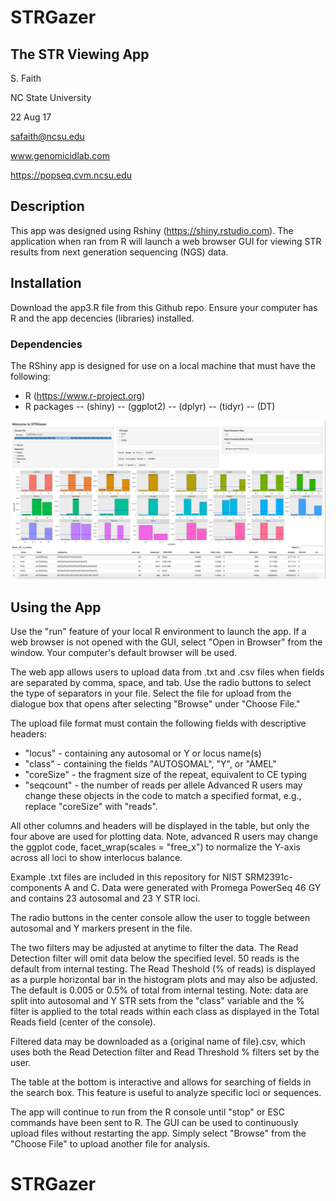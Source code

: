 # STRGazer 
## The STR Viewing App

S. Faith 

NC State University

22 Aug 17

safaith@ncsu.edu

www.genomicidlab.com

https://popseq.cvm.ncsu.edu



## Description
This app was designed using Rshiny (https://shiny.rstudio.com).
The application when ran from R will launch a web browser GUI for viewing STR results
from next generation sequencing (NGS) data.


## Installation
Download the app3.R file from this Github repo.
Ensure your computer has R and the app decencies (libraries) installed.
### Dependencies
The RShiny app is designed for use on a local machine that must have the following:
* R (https://www.r-project.org)
* R packages 
-- (shiny)
-- (ggplot2)
-- (dplyr)
-- (tidyr)
-- (DT)


![logo](/STRGazer_pic.tiff)


## Using the App
Use the "run" feature of your local R environment to launch the app.  If a web browser is not opened with the GUI, select "Open in Browser" from the window.  Your computer's default browser will be used.

The web app allows users to upload data from .txt and .csv files when fields are separated by comma, space, and tab. Use the radio buttons to select the type of separators in your file. Select the file for upload from the dialogue box that opens after selecting  "Browse" under "Choose File."

The upload file format must contain the following fields with descriptive headers:
* "locus" - containing any autosomal or Y or locus name(s)
* "class" - containing the fields "AUTOSOMAL", "Y", or "AMEL"
* "coreSize" - the fragment size of the repeat, equivalent to CE typing
* "seqcount" - the number of reads per allele
Advanced R users may change these objects in the code to match a specified format, e.g., replace "coreSize" with "reads".

All other columns and headers will be displayed in the table, but only the four above are used for plotting data.
Note, advanced R users may change the ggplot code, facet_wrap(scales = "free_x") to normalize the Y-axis across all loci to show interlocus balance.

Example .txt files are included in this repository for NIST SRM2391c-components A and C. Data were generated with Promega PowerSeq 46 GY and contains 23 autosomal and 23 Y STR loci.

The radio buttons in the center console allow the user to toggle between autosomal and Y markers present in the file.

The two filters may be adjusted at anytime to filter the data. The Read Detection filter will omit data below the specified level. 50 reads is the default from internal testing. The Read Theshold (% of reads) is displayed as a purple horizontal bar in the histogram plots and may also be adjusted. The default is 0.005 or 0.5% of total  from internal testing. Note: data are split into autosomal and Y STR sets from the "class" variable and the % filter is applied to the total reads within each class as displayed in the Total Reads field (center of the console).

Filtered data may be downloaded as a {original name of file}.csv, which uses both the  Read Detection filter and Read Threshold % filters set by the user.

The table at the bottom is interactive and allows for searching of fields in the search box.  This feature is useful to analyze specific loci or sequences. 

The app will continue to run from the R console until "stop" or ESC commands have been sent to R. The GUI can be used to continuously upload files without restarting the app.  Simply select "Browse" from the "Choose File" to upload another file for analysis.
 








 # STRGazer
